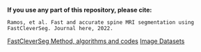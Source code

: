 **If you use any part of this repository, please cite:**

```
Ramos, et al. Fast and accurate spine MRI segmentation using FastCleverSeg. Journal here, 2022.
```

[FastCleverSeg Method, algorithms and codes](Codes/OldMatlab)
[Image Datasets](ImageDatasets/readme.md)



